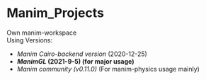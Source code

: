 # Manim_Projects
Own manim-workspace  
Using Versions:
  - *Manim Cairo-backend version* (2020-12-25) 
  - ***ManimGL* (2021-9-5) (for major usage)**
  - *Manim community (v0.11.0)* (For manim-physics usage mainly)
